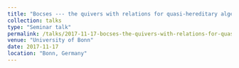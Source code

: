 ```yaml
---
title: "Bocses --- the quivers with relations for quasi-hereditary algebras"
collection: talks
type: "Seminar talk"
permalink: /talks/2017-11-17-bocses-the-quivers-with-relations-for-quasi-hereditary-algebras
venue: "University of Bonn"
date: 2017-11-17
location: "Bonn, Germany"
---
```


